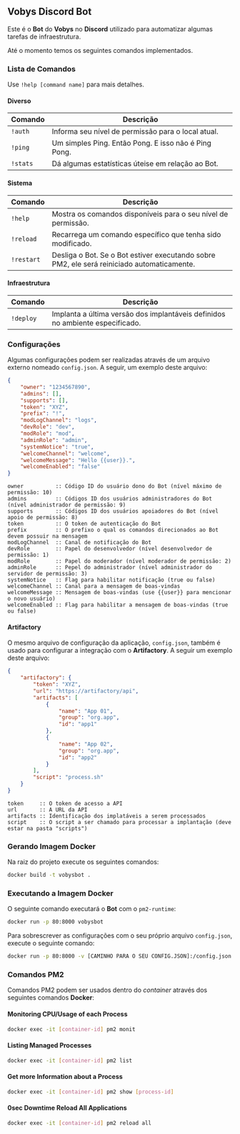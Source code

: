 ## Vobys Discord Bot

Este é o **Bot** do **Vobys** no **Discord** utilizado para automatizar algumas tarefas de infraestrutura.

Até o momento temos os seguintes comandos implementados.

### Lista de Comandos

Use `!help [command name]` para mais detalhes.

#### Diverso

| Comando  | Descrição                                            |
| ---------| ---------------------------------------------------- |
| `!auth`  | Informa seu nível de permissão para o local atual.   |
| `!ping`  | Um simples Ping. Então Pong. E isso não é Ping Pong. |
| `!stats` | Dá algumas estatísticas úteise em relação ao Bot.    |

#### Sistema

| Comando    | Descrição                                                                                  |
| ---------- | ------------------------------------------------------------------------------------------ |
| `!help`    | Mostra os comandos disponíveis para o seu nível de permissão.                              |
| `!reload`  | Recarrega um comando específico que tenha sido modificado.                                 |
| `!restart` | Desliga o Bot. Se o Bot estiver executando sobre PM2, ele será reiniciado automaticamente. |

#### Infraestrutura

| Comando   | Descrição                                                                     |
| --------- | ----------------------------------------------------------------------------- |
| `!deploy` | Implanta a última versão dos implantáveis definidos no ambiente especificado. |

### Configurações

Algumas configurações podem ser realizadas através de um arquivo externo nomeado `config.json`. A seguir, um exemplo
deste arquivo:

```json
{
    "owner": "1234567890",
    "admins": [],
    "supports": [],
    "token": "XYZ",
    "prefix": "!",
    "modLogChannel": "logs",
    "devRole": "dev",
    "modRole": "mod",
    "adminRole": "admin",
    "systemNotice": "true",
    "welcomeChannel": "welcome",
    "welcomeMessage": "Hello {{user}}.",
    "welcomeEnabled": "false"
}
```

    owner          :: Código ID do usuário dono do Bot (nível máximo de permissão: 10)
    admins         :: Códigos ID dos usuários administradores do Bot (nível administrador de permissão: 9)
    supports       :: Códigos ID dos usuários apoiadores do Bot (nível apoio de permissão: 8)
    token          :: O token de autenticação do Bot
    prefix         :: O prefixo o qual os comandos direcionados ao Bot devem possuir na mensagem
    modLogChannel  :: Canal de notificação do Bot
    devRole        :: Papel do desenvolvedor (nível desenvolvedor de permissão: 1)
    modRole        :: Papel do moderador (nível moderador de permissão: 2)
    adminRole      :: Pepel do administrador (nível administrador do servidor de permissão: 3)
    systemNotice   :: Flag para habilitar notificação (true ou false)
    welcomeChannel :: Canal para a mensagem de boas-vindas
    welcomeMessage :: Mensagem de boas-vindas (use {{user}} para mencionar o novo usuário)
    welcomeEnabled :: Flag para habilitar a mensagem de boas-vindas (true ou false)

#### Artifactory

O mesmo arquivo de configuração da aplicação, `config.json`, também é usado para configurar a integração com
o **Artifactory**. A seguir um exemplo deste arquivo:

```json
{
    "artifactory": {
        "token": "XYZ",
        "url": "https://artifactory/api",
        "artifacts": [
            {
                "name": "App 01",
                "group": "org.app",
                "id": "app1"
            },
            {
                "name": "App 02",
                "group": "org.app",
                "id": "app2"
            }
        ],
        "script": "process.sh"
    }
}
```

    token     :: O token de acesso a API
    url       :: A URL da API
    artifacts :: Identificação dos implatáveis a serem processados
    script    :: O script a ser chamado para processar a implantação (deve estar na pasta "scripts")

### Gerando Imagem Docker

Na raiz do projeto execute os seguintes comandos:

```bash
docker build -t vobysbot .
```

### Executando a Imagem Docker

O seguinte comando executará o **Bot** com o `pm2-runtime`:

```bash
docker run -p 80:8000 vobysbot
```

Para sobrescrever as configurações com o seu próprio arquivo `config.json`, execute o seguinte comando:

```bash
docker run -p 80:8000 -v [CAMINHO PARA O SEU CONFIG.JSON]:/config.json vobysbot
```

### Comandos PM2

Comandos PM2 podem ser usados dentro do _container_ através dos seguintes comandos **Docker**:

#### Monitoring CPU/Usage of each Process

```bash
docker exec -it [container-id] pm2 monit
```

#### Listing Managed Processes

```bash
docker exec -it [container-id] pm2 list
```

#### Get more Information about a Process

```bash
docker exec -it [container-id] pm2 show [process-id]
```

#### 0sec Downtime Reload All Applications

```bash
docker exec -it [container-id] pm2 reload all
```
